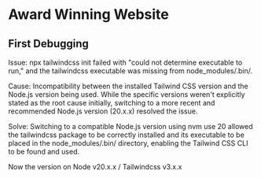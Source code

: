 # Award Winning Website

## First Debugging
Issue: npx tailwindcss init failed with "could not determine executable to run," and the tailwindcss executable was missing from node_modules/.bin/.

Cause: Incompatibility between the installed Tailwind CSS version and the Node.js version being used. While the specific versions weren't explicitly stated as the root cause initially, switching to a more recent and recommended Node.js version (20.x.x) resolved the issue.

Solve: Switching to a compatible Node.js version using nvm use 20 allowed the tailwindcss package to be correctly installed and its executable to be placed in the node_modules/.bin/ directory, enabling the Tailwind CSS CLI to be found and used.

Now the version on Node v20.x.x / Tailwindcss v3.x.x
